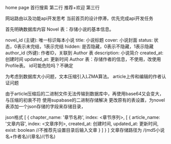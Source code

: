 home page
首行搜索
第二行
推荐+欢迎
第三行

网站路由以及功能api开发思考
当前首页的设计停滞，优先完成api开发任务

首先明确数据库内容
Novel 表：存储小说的基本信息。

novel_id (主键): 唯一标识每本小说
title: 小说标题
cover: 小说封面
status: 状态，0表示未完结，1表示完结
hidden: 是否隐藏，0表示不隐藏，1表示隐藏
author_id (外键): 作者ID，关联到 Author 表
description: 小说简介
created_at: 创建时间
updated_at: 更新时间
Author 表：存储作者的信息，不使用，改使用Profile表。
id可能危险吗？不确定

为考虑到数据库大小问题，文本压缩引入LZMA算法。
article上传和编辑的作者认证问题

由于article压缩后的二进制文件无法传输到数据库中，再使用base64又会变大，与压缩的初衷不符
使用supabase的二进制存储解决
更改原有的表设置，为novel表添加一个json存储的字段来存储目录，

json格式
[
    {
        chapter_name: '章节名称',
        index: <章节序列>,
        [
            {
                article_name: '文章内容',
                index: <文章序列>,
                created_at: 创建时间,
                updated_at: 更新时间,
                exist: boolean //不推荐先设置目录后输入文章
            }
        ]
    }
]
文章存储路径为
/(md5小说名+作者名)/(章名)/(节名)